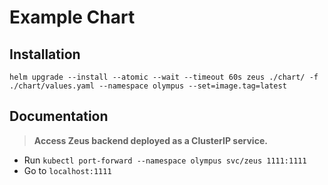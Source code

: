 # Example Chart

## Installation

`helm upgrade --install --atomic --wait --timeout 60s zeus ./chart/ -f ./chart/values.yaml --namespace olympus --set=image.tag=latest`

## Documentation

> **Access Zeus backend deployed as a ClusterIP service.**

- Run `kubectl port-forward --namespace olympus svc/zeus 1111:1111`
- Go to `localhost:1111`
